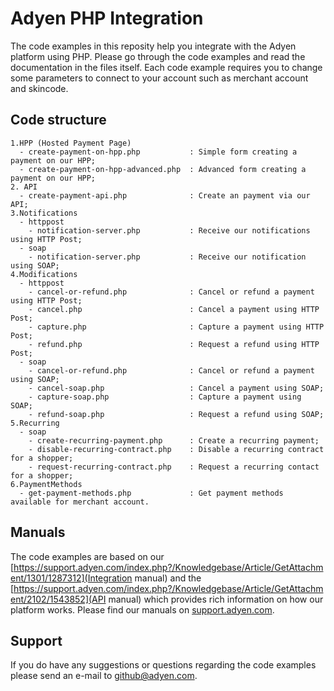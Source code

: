 Adyen PHP Integration
==============
The code examples in this reposity help you integrate with the Adyen platform using PHP. Please go through the code examples 
and read the documentation in the files itself. Each code example requires you to change some parameters to connect to 
your account such as merchant account and skincode.    

## Code structure
```
1.HPP (Hosted Payment Page)
  - create-payment-on-hpp.php           : Simple form creating a payment on our HPP;
  - create-payment-on-hpp-advanced.php  : Advanced form creating a payment on our HPP;
2. API
  - create-payment-api.php              : Create an payment via our API;
3.Notifications
  - httppost
    - notification-server.php           : Receive our notifications using HTTP Post;
  - soap
    - notification-server.php           : Receive our notification using SOAP;
4.Modifications  
  - httppost
    - cancel-or-refund.php              : Cancel or refund a payment using HTTP Post;
    - cancel.php                        : Cancel a payment using HTTP Post;
    - capture.php                       : Capture a payment using HTTP Post;
    - refund.php                        : Request a refund using HTTP Post;
  - soap
    - cancel-or-refund.php              : Cancel or refund a payment using SOAP;
    - cancel-soap.php                   : Cancel a payment using SOAP;
    - capture-soap.php                  : Capture a payment using SOAP;
    - refund-soap.php                   : Request a refund using SOAP;
5.Recurring
  - soap
    - create-recurring-payment.php      : Create a recurring payment;
    - disable-recurring-contract.php    : Disable a recurring contract for a shopper;
    - request-recurring-contract.php    : Request a recurring contact for a shopper;
6.PaymentMethods
  - get-payment-methods.php             : Get payment methods available for merchant account.
```
## Manuals
The code examples are based on our [https://support.adyen.com/index.php?/Knowledgebase/Article/GetAttachment/1301/1287312](Integration manual) and the
[https://support.adyen.com/index.php?/Knowledgebase/Article/GetAttachment/2102/1543852](API manual) which provides rich information on how our platform works. Please find our manuals on [support.adyen.com](support.adyen.com). 

## Support
If you do have any suggestions or questions regarding the code examples please send an e-mail to github@adyen.com.
